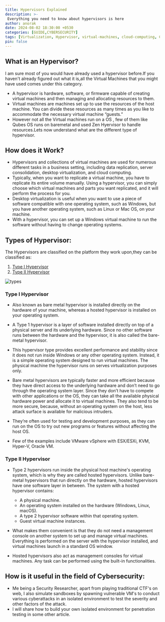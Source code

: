 ```yaml
---
title: Hypervisors Explained
description: >-
 Everything you need to know about hypervisors is here
author: anorak
date: 2024-08-02 18:30:00 +0530
categories: [GUIDE,CYBERSECURITY]
tags: [Virtualization, Hypervisor, virtual-machines, cloud-computing, Cybersecurity]
pin: false
---
```


## What is an Hypervisor?
I am sure most of you would have already used a hypervisor before.If you haven't already figured out what it is,all the Virtual Machines that you might have used comes under this category.

- A hypervisor is hardware, software, or firmware capable of creating virtual machines and then managing and allocating resources to them.
- Virtual machines are machines set up to use the resources of the host machine. You can divide these resources as many times as you like to accommodate the necessary virtual machine “guests.”
- However not all the Virtual machines run on a OS , few of them like Qubes OS runs on baremetal and used Zen Hyervisor to handle resources.Lets now understand what are the different type of hypervisor.

 
## How does it Work?

- Hypervisors and collections of virtual machines are used for numerous different tasks in a business setting, including data replication, server consolidation, desktop virtualization, and cloud computing.
- Typically, when you want to replicate a virtual machine, you have to replicate its entire volume manually. Using a hypervisor, you can simply choose which virtual machines and parts you want replicated, and it will perform the process for you.
- Desktop virtualization is useful when you want to use a piece of software compatible with one operating system, such as Windows, but you have another operating system, such as Linux or Mac OS, on your machine.
- With a hypervisor, you can set up a Windows virtual machine to run the software without having to change operating systems.

## Types of Hypervisor:
The Hypervisors are classified on the platform they work upon,they can be classified as:
1. [Type I Hypervisor](#type-i-hypervisor)
2. [Type II Hypervisor](#type-ii-hypervisor)

![types](/assets/img/202408/hypervisor1.png)

### Type I Hypervisor

- Also known as bare metal hypervisor is installed directly on the hardware of your machine, whereas a hosted hypervisor is installed on your operating system.
- A Type 1 hypervisor is a layer of software installed directly on top of a physical server and its underlying hardware. Since no other software runs between the hardware and the hypervisor, it is also called the bare-metal hypervisor.

- This hypervisor type provides excellent performance and stability since it does not run inside Windows or any other operating system. Instead, it is a simple operating system designed to run virtual machines. The physical machine the hypervisor runs on serves virtualization purposes only. 
- Bare metal hypervisors are typically faster and more efficient because they have direct access to the underlying hardware and don’t need to go through the operating system layer. Since they don’t have to compete with other applications or the OS, they can take all the available physical hardware power and allocate it to virtual machines. They also tend to be more secure, because, without an operating system on the host, less attack surface is available for malicious intruders.
- They’re often used for testing and development purposes, as they can run on the OS to try out new programs or features without affecting the host OS.
- Few of the examples include VMware vSphere with ESX/ESXi, KVM, Hyper-V, Oracle VM.


### Type II Hypervisor

- Type 2 hypervisors run inside the physical host machine's operating system, which is why they are called hosted hypervisors. Unlike bare-metal hypervisors that run directly on the hardware, hosted hypervisors have one software layer in between. The system with a hosted hypervisor contains:

    - A physical machine.
    - An operating system installed on the hardware (Windows, Linux, macOS).
    - A type 2 hypervisor software within that operating system.
    - Guest virtual machine instances.
- What makes them convenient is that they do not need a management console on another system to set up and manage virtual machines. Everything is performed on the server with the hypervisor installed, and virtual machines launch in a standard OS window.

- Hosted hypervisors also act as management consoles for virtual machines. Any task can be performed using the built-in functionalities.

## How is it useful in the field of Cybersecurity:

- Me being a Security Researcher, apart from playing traditional CTF's on web, I also simulate sandboxes by spawning vulnerable VM's to conduct various cyberattacks in an isolated environment to test the severity and other factors of the attack.
- I will share how to build your own isolated environment for penetration testing in some other article.































